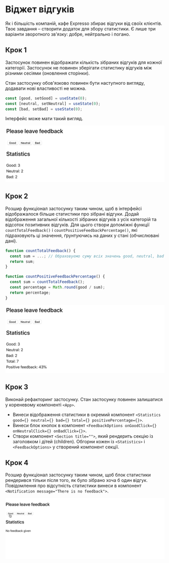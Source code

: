 # Віджет відгуків

Як і більшість компаній, кафе Expresso збирає відгуки від своїх клієнтів. Твоє завдання – створити додаток для збору статистики. Є лише три варіанти зворотного зв'язку: добре, нейтрально і погано.

## Крок 1

Застосунок повинен відображати кількість зібраних відгуків для кожної категорії. Застосунок не повинен зберігати статистику відгуків між різними сесіями (оновлення сторінки).

Стан застосунку обов'язково повинен бути наступного вигляду, додавати нові властивості не можна.

```jsx
const [good, setGood] = useState(0);
const [neutral, setNeutral] = useState(0);
const [bad, setBad] = useState(0);
```

Інтерфейс може мати такий вигляд.

![preview](./assets/step-1.png)

## Крок 2

Розшир функціонал застосунку таким чином, щоб в інтерфейсі відображалося більше статистики про зібрані відгуки. Додай відображення загальної кількості зібраних відгуків з усіх категорій та відсоток позитивних відгуків. Для цього створи допоміжні функції `countTotalFeedback()` і `countPositiveFeedbackPercentage()`, які підраховують ці значення, ґрунтуючись на даних у стані (обчислювані дані).

```jsx
function countTotalFeedback() {
  const sum = ...; // Обраховуємо суму всіх значень good, neutral, bad
  return sum;
}
```

```jsx
function countPositiveFeedbackPercentage() {
  const sum = countTotalFeedback();
  const percentage = Math.round(good / sum);
  return percentage;
}
```

![preview](./assets/step-2.png)

## Крок 3

Виконай рефакторинг застосунку. Стан застосунку повинен залишатися у кореневому компоненті `<App>`.

- Винеси відображення статистики в окремий компонент
  `<Statistics good={} neutral={} bad={} total={} positivePercentage={}>`.
- Винеси блок кнопок в компонент
  `<FeedbackOptions onGoodClick={} onNeutralClick={} onBadClick={}>`.
- Створи компонент `<Section title="">`, який рендерить секцію із заголовком і дітей (children). Обгорни кожен із `<Statistics>` і `<FeedbackOptions>` у створений компонент секції.

## Крок 4

Розшир функціонал застосунку таким чином, щоб блок статистики рендерився тільки після того, як було зібрано хоча б один відгук. Повідомлення про відсутність статистики винеси в компонент `<Notification message="There is no feedback">`.

![preview](./assets/preview.gif)
